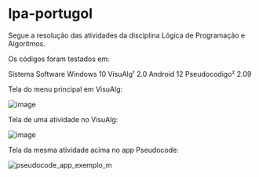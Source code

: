 # lpa-portugol
Segue a resolução das atividades da disciplina  Lógica de Programação e Algoritmos.

Os códigos foram testados em:

Sistema  	  Software
Windows 10	VisuAlg¹ 2.0 
Android 12	Pseudocodigo² 2.09

Tela do menu principal em VisuAlg:

![image](https://user-images.githubusercontent.com/28631783/159128219-81b7b623-d865-433c-b311-d34525071a7d.png)

Tela de uma atividade no VisuAlg:

![image](https://user-images.githubusercontent.com/28631783/160119932-5284ee5a-cd30-4606-acb0-3a51afec4041.png)


Tela da mesma atividade acima no app Pseudocode:

![pseudocode_app_exemplo_m](https://user-images.githubusercontent.com/28631783/160119427-9836a45b-64b6-4d73-a9e9-3fa433ceb09c.jpeg)
